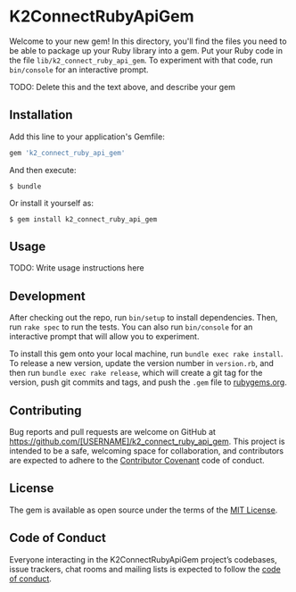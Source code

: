 # K2ConnectRubyApiGem

Welcome to your new gem! In this directory, you'll find the files you need to be able to package up your Ruby library into a gem. Put your Ruby code in the file `lib/k2_connect_ruby_api_gem`. To experiment with that code, run `bin/console` for an interactive prompt.

TODO: Delete this and the text above, and describe your gem

## Installation

Add this line to your application's Gemfile:

```ruby
gem 'k2_connect_ruby_api_gem'
```

And then execute:

    $ bundle

Or install it yourself as:

    $ gem install k2_connect_ruby_api_gem

## Usage

TODO: Write usage instructions here

## Development

After checking out the repo, run `bin/setup` to install dependencies. Then, run `rake spec` to run the tests. You can also run `bin/console` for an interactive prompt that will allow you to experiment.

To install this gem onto your local machine, run `bundle exec rake install`. To release a new version, update the version number in `version.rb`, and then run `bundle exec rake release`, which will create a git tag for the version, push git commits and tags, and push the `.gem` file to [rubygems.org](https://rubygems.org).

## Contributing

Bug reports and pull requests are welcome on GitHub at https://github.com/[USERNAME]/k2_connect_ruby_api_gem. This project is intended to be a safe, welcoming space for collaboration, and contributors are expected to adhere to the [Contributor Covenant](http://contributor-covenant.org) code of conduct.

## License

The gem is available as open source under the terms of the [MIT License](https://opensource.org/licenses/MIT).

## Code of Conduct

Everyone interacting in the K2ConnectRubyApiGem project’s codebases, issue trackers, chat rooms and mailing lists is expected to follow the [code of conduct](https://github.com/[USERNAME]/k2_connect_ruby_api_gem/blob/master/CODE_OF_CONDUCT.md).
